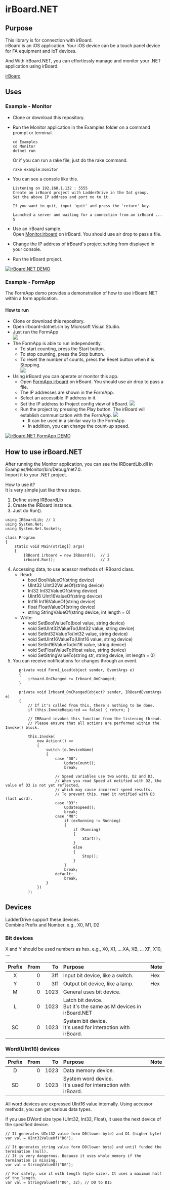 # irBoard.NET

## Purpose

This library is for connection with irBoard.  
irBoard is an iOS application. Your iOS device can be a touch panel device for FA equipment and IoT devices.  

And With irBoard.NET, you can effortlessly manage and monitor your .NET application using irBoard.

[irBoard](https://irboard.itosoft.com/)

## Uses

### Example - Monitor

- Clone or download this repository.
- Run the Monitor application in the Examples folder on a command prompt or terminal.
  ```
  cd Examples
  cd Monitor
  dotnet run
  ```
  
  Or if you can run a rake file, just do the rake command.

  ```
  rake example:monitor
  ```
- You can see a console like this.
  ```
  Listening on 192.168.1.132 : 5555
  Create an irBoard project with LadderDrive in the Iot group.
  Set the above IP address and port no to it.

  If you want to quit, input 'quit' and press the 'return' key.

  Launched a server and waiting for a connection from an irBoard ...
  $ 
  ```
- Use an irBoard sample.  
  Open [Monitor.irboard](</Examples/irboard/Monitor.irboard>) on irBoard. You should use air drop to pass a file.
- Change the IP address of irBoard's project setting from displayed in your console.
- Run the irBoard project.

[![irBoard.NET DEMO](http://img.youtube.com/vi/CF5ncDMtO-E/0.jpg)](https://www.youtube.com/watch?v=CF5ncDMtO-E)


### Example - FormApp

The FormApp demo provides a demonstration of how to use irBoard.NET within a form application.  

#### How to run

- Clone or download this repository.
- Open irboard-dotnet.sln by Microsoft Visual Studio.
- Just run the FormApp  
  ![](images/70C99C29.png)
- The FormApp is able to run independently.  
  - To start counting, press the Start button.  
  - To stop counting, press the Stop button.  
  - To reset the number of counts, press the Reset button when it is Stopping.  
  ![](images/89D7E5EB.png)
- Using irBoard you can operate or monitor this app. 
  - Open [FormApp.irboard](Examples/irboard/FormApp.irboard) on irBoard. You should use air drop to pass a file.
  - The IP addresses are shown in the FormApp.
  - Select an accessible IP address in it.
  - Set the IP address to Project config view of irBoard.
    ![](images/1F750515.png)
  - Run the project by pressing the Play button.
The irBoard will establish communication with the FormApp.
    ![](images/8731E18B.png)
    - It can be used in a similar way to the FormApp.
    - In addition, you can change the count-up speed.


[![irBoard.NET FormApp DEMO](http://img.youtube.com/vi/Nxla-o8pjq4/0.jpg)](https://www.youtube.com/watch?v=Nxla-o8pjq4)


## How to use irBoard.NET

After running the Monitor application, you can see the IRBoardLib.dll in Examples/Monitor/bin/Debug/net7.0.  
Import it to your .NET project.  

How to use it?  
It is very simple just like three steps.

1. Define using IRBoardLib
2. Create the IRBoard instance.
3. Just do Run().
  ```
  using IRBoardLib; // 1
  using System.Net;
  using System.Net.Sockets;

  class Program
  {
      static void Main(string[] args)
      {
          IRBoard irboard = new IRBoard();  // 2
          irboard.Run();                    // 3

  ```
4. Accessing data, to use acessor methods of IRBoard class.
    - Read:
        - bool BoolValueOf(string device)
        - UInt32 UInt32ValueOf(string device)
        - Int32 Int32ValueOf(string device)
        - UInt16 UInt16ValueOf(string device)
        - Int16 Int16ValueOf(string device)
        - float FloatValueOf(string device)
        - string StringValueOf(string device, int length = 0)
    - Write:
        - void SetBoolValueTo(bool value, string device)
        - void SetUInt32ValueTo(UInt32 value, string device)
        - void SetInt32ValueTo(Int32 value, string device)
        - void SetUInt16ValueTo(UInt16 value, string device)
        - void SetInt16ValueTo(Int16 value, string device)
        - void SetFloatValueTo(float value, string device)
        - void SetStringValueTo(string str, string device, int length = 0)
5. You can receive notifications for changes through an event.
  ```
        private void Form1_Load(object sender, EventArgs e)
        {
            irboard.OnChanged += Irboard_OnChanged;
        }

        private void Irboard_OnChanged(object? sender, IRBoardEventArgs e)
        {
            // If it's called from this, there's nothing to be done.
            if (this.InvokeRequired == false) { return; }

            // IRBoard invokes this function from the listening thread.
            // Please ensure that all actions are performed within the Invoke() block.

            this.Invoke(
                new Action(() =>
                {
                    switch (e.DeviceName)
                    {
                        case "D0":
                            UpdateCount();
                            break;

                        // Speed variables use two words, D2 and D3.
                        // When you read Speed at notified with D2, the value of D3 is not yet reflected, 
                        // which may cause incorrect speed results.
                        // To prevent this, read it notified with D3 (last word).
                        case "D3":
                            UpdateSpeed();
                            break;
                        case "M0":
                            if (exRunning != Running)
                            {
                                if (Running)
                                {
                                    Start();
                                }
                                else
                                {
                                    Stop();
                                }
                            }
                            break;
                        default:
                            break;
                    }
                })
            );
  ```


## Devices

LadderDrive support these devices.  
Combine Prefix and Number. 
  e.g., X0, M1, D2

### Bit devices 

X and Y should be used numbers as hex.
  e.g., X0, X1, ....XA, XB, ... XF, X10, ....

|Prefix|From|To|Purpose|Note|
|:-:|--:|--:|:--|:--|
|X|0|3ff|Input bit device, like a switch.|Hex|
|Y|0|3ff|Output bit device, like a lamp.|Hex|
|M|0|1023|General uses bit device.||
|L|0|1023|Latch bit device. <br />But it's the same as M devices in irBoard.NET||
|SC|0|1023|System bit device. <br />It's used for interaction with irBoard. ||


### Word(UInt16) devices

|Prefix|From|To|Purpose|Note|
|:-:|--:|--:|:--|:--|
|D|0|1023|Data memory device.||
|SD|0|1023|System word device. <br />It's used for interaction with irBoard. ||

All word devices are expressed UInt16 value internally.
Using accessor methods, you can get various data types.

If you use DWord size type (UInt32, Int32, Float), it uses the next device of the specified device. 

```
// It generates UInt32 value form D0(lower byte) and D1 (higher byte)
var val = UInt32ValueOf("D0");
```

```
// It generates string value form D0(lower byte) and until funded the termination (null). 
// It is very dangerous. Because it uses whole memory if the termination is missing.
var val = StringValueOf("D0");

// For safety, use it with length (byte size). It uses a maximum half of the length.
var val = StringValueOf("D0", 32); // D0 to D15
```

